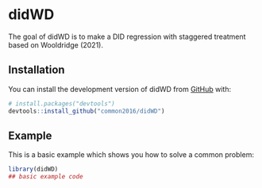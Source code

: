 
<!-- README.md is generated from README.Rmd. Please edit that file -->

# didWD

<!-- badges: start -->
<!-- badges: end -->

The goal of didWD is to make a DID regression with staggered treatment
based on Wooldridge (2021).

## Installation

You can install the development version of didWD from
[GitHub](https://github.com/) with:

``` r
# install.packages("devtools")
devtools::install_github("common2016/didWD")
```

## Example

This is a basic example which shows you how to solve a common problem:

``` r
library(didWD)
## basic example code
```

